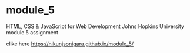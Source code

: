 # module_5

HTML, CSS & JavaScript for Web Development 
Johns Hopkins University 
module 5 
assignment 

clike here
https://nikunjsonigara.github.io/module_5/
